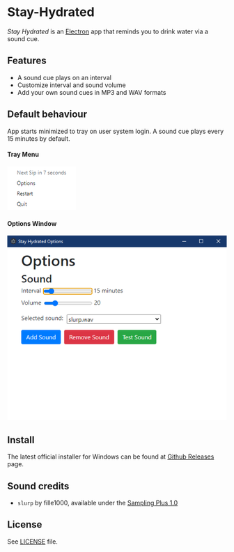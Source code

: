 # Stay-Hydrated
_Stay Hydrated_ is an [Electron](https://www.electronjs.org/) app that reminds you to drink water via a sound cue.

## Features
- A sound cue plays on an interval
- Customize interval and sound volume
- Add your own sound cues in MP3 and WAV formats

## Default behaviour
App starts minimized to tray on user system login.
A sound cue plays every 15 minutes by default.

#### Tray Menu
![TrayMenu](TrayMenu.png)

#### Options Window
![OptionsWindow](OptionsWindow.png)


## Install
The latest official installer for Windows can be found at [Github Releases](https://github.com/kbohdanowicz/Stay-Hydrated/releases) page.

## Sound credits
- `slurp` by fille1000, available under the [Sampling Plus 1.0](https://creativecommons.org/licenses/sampling+/1.0/)

## License
See [LICENSE](https://github.com/kbohdanowicz/Stay-Hydrated/blob/main/LICENSE) file.
